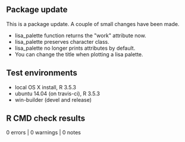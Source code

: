 ## Package update
This is a package update. A couple of small changes have been made.

* lisa_palette function returns the "work" attribute now.
* lisa_palette preserves character class.
* lisa_palette no longer prints attributes by default.
* You can change the title when plotting a lisa palette.

## Test environments
* local OS X install, R 3.5.3
* ubuntu 14.04 (on travis-ci), R 3.5.3
* win-builder (devel and release)

## R CMD check results

0 errors | 0 warnings | 0 notes
